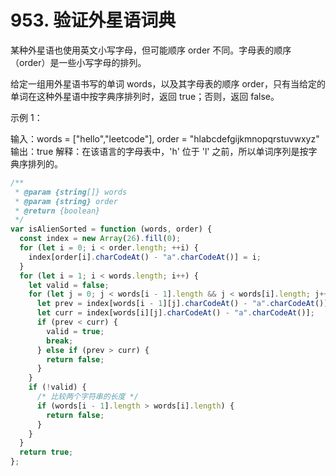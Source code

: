 # 953. 验证外星语词典

某种外星语也使用英文小写字母，但可能顺序 order 不同。字母表的顺序（order）是一些小写字母的排列。

给定一组用外星语书写的单词 words，以及其字母表的顺序 order，只有当给定的单词在这种外星语中按字典序排列时，返回 true；否则，返回 false。

示例 1：

输入：words = ["hello","leetcode"], order = "hlabcdefgijkmnopqrstuvwxyz"
输出：true
解释：在该语言的字母表中，'h' 位于 'l' 之前，所以单词序列是按字典序排列的。

```js
/**
 * @param {string[]} words
 * @param {string} order
 * @return {boolean}
 */
var isAlienSorted = function (words, order) {
  const index = new Array(26).fill(0);
  for (let i = 0; i < order.length; ++i) {
    index[order[i].charCodeAt() - "a".charCodeAt()] = i;
  }
  for (let i = 1; i < words.length; i++) {
    let valid = false;
    for (let j = 0; j < words[i - 1].length && j < words[i].length; j++) {
      let prev = index[words[i - 1][j].charCodeAt() - "a".charCodeAt()];
      let curr = index[words[i][j].charCodeAt() - "a".charCodeAt()];
      if (prev < curr) {
        valid = true;
        break;
      } else if (prev > curr) {
        return false;
      }
    }
    if (!valid) {
      /* 比较两个字符串的长度 */
      if (words[i - 1].length > words[i].length) {
        return false;
      }
    }
  }
  return true;
};
```
